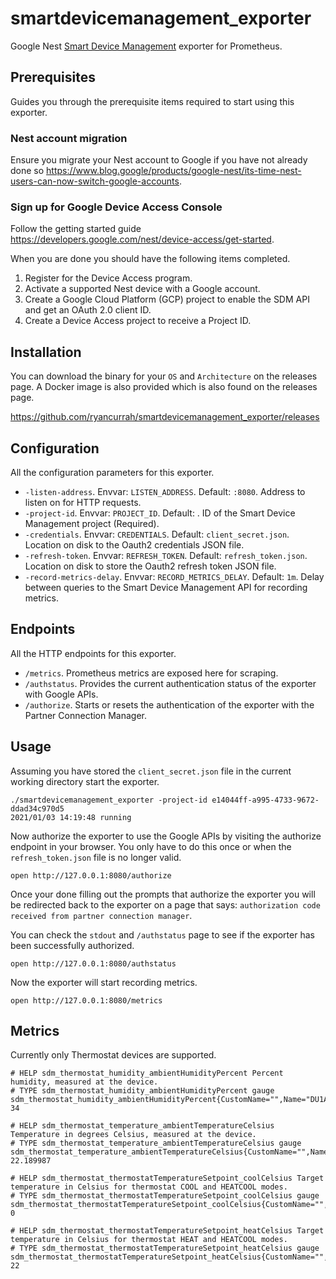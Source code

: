 # smartdevicemanagement_exporter

Google Nest [Smart Device Management](https://developers.google.com/nest/device-access) exporter for Prometheus.

## Prerequisites

Guides you through the prerequisite items required to start using this exporter.

### Nest account migration

Ensure you migrate your Nest account to Google if you have not already done so https://www.blog.google/products/google-nest/its-time-nest-users-can-now-switch-google-accounts.

### Sign up for Google Device Access Console

Follow the getting started guide https://developers.google.com/nest/device-access/get-started.

When you are done you should have the following items completed.

1. Register for the Device Access program.
2. Activate a supported Nest device with a Google account.
3. Create a Google Cloud Platform (GCP) project to enable the SDM API and get an OAuth 2.0 client ID.
4. Create a Device Access project to receive a Project ID.

## Installation

You can download the binary for your `OS` and `Architecture` on the releases page. A Docker image is also provided which is also found on the releases page.

https://github.com/ryancurrah/smartdevicemanagement_exporter/releases

## Configuration

All the configuration parameters for this exporter.

- `-listen-address`. Envvar: `LISTEN_ADDRESS`. Default: `:8080`. Address to listen on for HTTP requests.                       
- `-project-id`. Envvar: `PROJECT_ID`. Default: . ID of the Smart Device Management project (Required).                    
- `-credentials`. Envvar: `CREDENTIALS`. Default: `client_secret.json`. Location on disk to the Oauth2 credentials JSON file.         
- `-refresh-token`. Envvar: `REFRESH_TOKEN`. Default: `refresh_token.json`. Location on disk to store the Oauth2 refresh token JSON file. 
- `-record-metrics-delay`. Envvar: `RECORD_METRICS_DELAY`. Default: `1m`. Delay between queries to the Smart Device Management API for recording metrics.

## Endpoints

All the HTTP endpoints for this exporter.

- `/metrics`. Prometheus metrics are exposed here for scraping.
- `/authstatus`. Provides the current authentication status of the exporter with Google APIs.
- `/authorize`. Starts or resets the authentication of the exporter with the Partner Connection Manager.

## Usage

Assuming you have stored the `client_secret.json` file in the current working directory start the exporter.

```shell
./smartdevicemanagement_exporter -project-id e14044ff-a995-4733-9672-ddad34c970d5
2021/01/03 14:19:48 running
```

Now authorize the exporter to use the Google APIs by visiting the authorize endpoint in your browser. You only have to do this once or when the `refresh_token.json` file is no longer valid.

```shell
open http://127.0.0.1:8080/authorize
```

Once your done filling out the prompts that authorize the exporter you will be redirected back to the exporter on a page that says: `authorization code received from partner connection manager`.

You can check the `stdout` and `/authstatus` page to see if the exporter has been successfully authorized.

```shell
open http://127.0.0.1:8080/authstatus
```

Now the exporter will start recording metrics.

```shell
open http://127.0.0.1:8080/metrics
```

## Metrics

Currently only Thermostat devices are supported.

```
# HELP sdm_thermostat_humidity_ambientHumidityPercent Percent humidity, measured at the device.
# TYPE sdm_thermostat_humidity_ambientHumidityPercent gauge
sdm_thermostat_humidity_ambientHumidityPercent{CustomName="",Name="DU1AeyLeA",Room="Hallway",Type="sdm.devices.types.THERMOSTAT"} 34

# HELP sdm_thermostat_temperature_ambientTemperatureCelsius Temperature in degrees Celsius, measured at the device.
# TYPE sdm_thermostat_temperature_ambientTemperatureCelsius gauge
sdm_thermostat_temperature_ambientTemperatureCelsius{CustomName="",Name="DU1AeyLeA",Room="Hallway",Type="sdm.devices.types.THERMOSTAT"} 22.189987

# HELP sdm_thermostat_thermostatTemperatureSetpoint_coolCelsius Target temperature in Celsius for thermostat COOL and HEATCOOL modes.
# TYPE sdm_thermostat_thermostatTemperatureSetpoint_coolCelsius gauge
sdm_thermostat_thermostatTemperatureSetpoint_coolCelsius{CustomName="",Name="DU1AeyLeA",Room="Hallway",Type="sdm.devices.types.THERMOSTAT"} 0

# HELP sdm_thermostat_thermostatTemperatureSetpoint_heatCelsius Target temperature in Celsius for thermostat HEAT and HEATCOOL modes.
# TYPE sdm_thermostat_thermostatTemperatureSetpoint_heatCelsius gauge
sdm_thermostat_thermostatTemperatureSetpoint_heatCelsius{CustomName="",Name="DU1AeyLeA",Room="Hallway",Type="sdm.devices.types.THERMOSTAT"} 22
```
